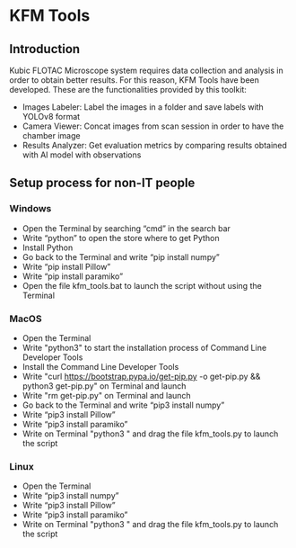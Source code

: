 # KFM Tools
## Introduction
Kubic FLOTAC Microscope system requires data collection and analysis in order to obtain better results.
For this reason, KFM Tools have been developed. These are the functionalities provided by this toolkit:
- Images Labeler: Label the images in a folder and save labels with YOLOv8 format
- Camera Viewer: Concat images from scan session in order to have the chamber image
- Results Analyzer: Get evaluation metrics by comparing results obtained with AI model with observations

## Setup process for non-IT people
### Windows
- Open the Terminal by searching “cmd” in the search bar
- Write “python” to open the store where to get Python
- Install Python
- Go back to the Terminal and write “pip install numpy”
- Write “pip install Pillow”
- Write “pip install paramiko”
- Open the file kfm_tools.bat to launch the script without using the Terminal

### MacOS
- Open the Terminal
- Write "python3" to start the installation process of Command Line Developer Tools
- Install the Command Line Developer Tools
- Write "curl https://bootstrap.pypa.io/get-pip.py -o get-pip.py && python3 get-pip.py" on Terminal and launch
- Write "rm get-pip.py" on Terminal and launch
- Go back to the Terminal and write “pip3 install numpy”
- Write “pip3 install Pillow”
- Write “pip3 install paramiko”
- Write on Terminal "python3 " and drag the file kfm_tools.py to launch the script

### Linux
- Open the Terminal
- Write “pip3 install numpy”
- Write “pip3 install Pillow”
- Write “pip3 install paramiko”
- Write on Terminal "python3 " and drag the file kfm_tools.py to launch the script